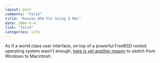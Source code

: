 ```yaml
--- 
layout: post
comments: "false"
title: "Reason #56 For Using A Mac"
date: 2004-6-4
link: "false"
categories: life
---
```

As if a world class user interface, on top of a powerful FreeBSD rooted operating system wasn't enough, <a href="http://slashdot.org/article.pl?sid=04/06/04/1835233&amp;mode=thread&amp;tid=126&amp;tid=128&amp;tid=172&amp;tid=185&amp;tid=190&amp;tid=201" title="Windows Users Fear Korgo Virus">here is yet another reason</a> to switch from Windows to Macintosh.
